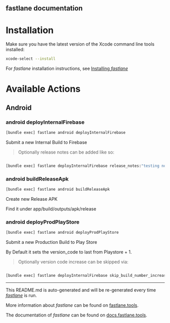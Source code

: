 fastlane documentation
----

# Installation

Make sure you have the latest version of the Xcode command line tools installed:

```sh
xcode-select --install
```

For _fastlane_ installation instructions, see [Installing _fastlane_](https://docs.fastlane.tools/#installing-fastlane)

# Available Actions

## Android

### android deployInternalFirebase

```sh
[bundle exec] fastlane android deployInternalFirebase
```

Submit a new Internal Build to Firebase

>Optionally release notes can be added like so:

```sh

[bundle exec] fastlane deployInternalFirebase release_notes:"testing notes"

```

### android buildReleaseApk

```sh
[bundle exec] fastlane android buildReleaseApk
```

Create new Release APK

Find it under app/build/outputs/apk/release

### android deployProdPlayStore

```sh
[bundle exec] fastlane android deployProdPlayStore
```

Submit a new Production Build to Play Store

By Default it sets the version_code to last from Playstore + 1.

>Optionally version code increase can be skipped via:

```sh

[bundle exec] fastlane deployInternalFirebase skip_build_number_increase:1

```

----

This README.md is auto-generated and will be re-generated every time [_fastlane_](https://fastlane.tools) is run.

More information about _fastlane_ can be found on [fastlane.tools](https://fastlane.tools).

The documentation of _fastlane_ can be found on [docs.fastlane.tools](https://docs.fastlane.tools).
